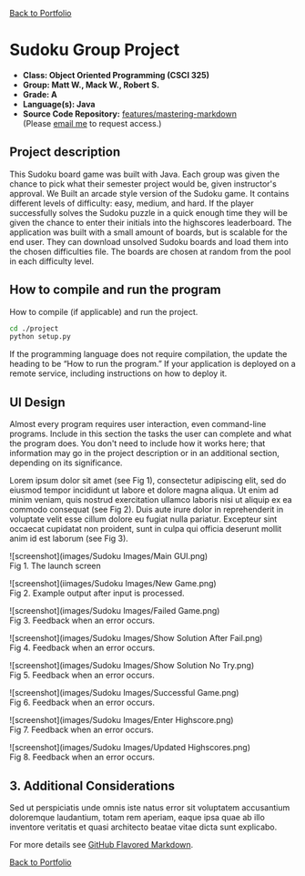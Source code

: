 [Back to Portfolio](./)

Sudoku Group Project
===============

-   **Class: Object Oriented Programming (CSCI 325)** 
-   **Group: Matt W., Mack W., Robert S.** 
-   **Grade: A** 
-   **Language(s): Java** 
-   **Source Code Repository:** [features/mastering-markdown](https://github.com/rbsquires/CSCI-325-Sudoku)  
    (Please [email me](mailto:rbsquires@csustudent.net?subject=GitHub%20Access) to request access.)

## Project description

This Sudoku board game was built with Java. Each group was given the chance to pick what their semester project would be, given instructor's approval. We Built an arcade style version of the Sudoku game. It contains different levels of difficulty: easy, medium, and hard. If the player successfully solves the Sudoku puzzle in a quick enough time they will be given the chance to enter their initials into the highscores leaderboard. The application was built with a small amount of boards, but is scalable for the end user. They can download unsolved Sudoku boards and load them into the chosen difficulties file. The boards are chosen at random from the pool in each difficulty level.

## How to compile and run the program

How to compile (if applicable) and run the project.

```bash
cd ./project
python setup.py
```

If the programming language does not require compilation, the update the heading to be “How to run the program.” If your application is deployed on a remote service, including instructions on how to deploy it.

## UI Design

Almost every program requires user interaction, even command-line programs. Include in this section the tasks the user can complete and what the program does. You don't need to include how it works here; that information may go in the project description or in an additional section, depending on its significance.

Lorem ipsum dolor sit amet (see Fig 1), consectetur adipiscing elit, sed do eiusmod tempor incididunt ut labore et dolore magna aliqua. Ut enim ad minim veniam, quis nostrud exercitation ullamco laboris nisi ut aliquip ex ea commodo consequat (see Fig 2). Duis aute irure dolor in reprehenderit in voluptate velit esse cillum dolore eu fugiat nulla pariatur. Excepteur sint occaecat cupidatat non proident, sunt in culpa qui officia deserunt mollit anim id est laborum (see Fig 3).

![screenshot](images/Sudoku Images/Main GUI.png)  
Fig 1. The launch screen

![screenshot](iimages/Sudoku Images/New Game.png)  
Fig 2. Example output after input is processed.

![screenshot](images/Sudoku Images/Failed Game.png)  
Fig 3. Feedback when an error occurs.

![screenshot](images/Sudoku Images/Show Solution After Fail.png)  
Fig 4. Feedback when an error occurs.

![screenshot](images/Sudoku Images/Show Solution No Try.png)  
Fig 5. Feedback when an error occurs.

![screenshot](images/Sudoku Images/Successful Game.png)  
Fig 6. Feedback when an error occurs.

![screenshot](images/Sudoku Images/Enter Highscore.png)  
Fig 7. Feedback when an error occurs.

![screenshot](images/Sudoku Images/Updated Highscores.png)  
Fig 8. Feedback when an error occurs.

## 3. Additional Considerations

Sed ut perspiciatis unde omnis iste natus error sit voluptatem accusantium doloremque laudantium, totam rem aperiam, eaque ipsa quae ab illo inventore veritatis et quasi architecto beatae vitae dicta sunt explicabo. 

For more details see [GitHub Flavored Markdown](https://guides.github.com/features/mastering-markdown/).

[Back to Portfolio](./)